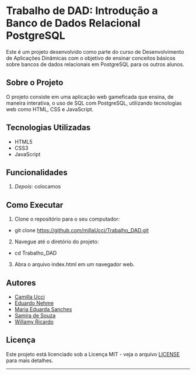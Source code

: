 # Trabalho de DAD: Introdução a Banco de Dados Relacional PostgreSQL

Este é um projeto desenvolvido como parte do curso de Desenvolvimento de Aplicações Dinâmicas com o objetivo de ensinar conceitos básicos sobre bancos de dados relacionais em PostgreSQL para os outros alunos.

## Sobre o Projeto

O projeto consiste em uma aplicação web gameficada que ensina, de maneira interativa, o uso de SQL com PostgreSQL, utilizando tecnologias web como HTML, CSS e JavaScript.

## Tecnologias Utilizadas

- HTML5
- CSS3
- JavaScript

## Funcionalidades

1. *Depois*: colocamos

## Como Executar

1. Clone o repositório para o seu computador:


- git clone https://github.com/millaUcci/Trabalho_DAD.git


2. Navegue até o diretório do projeto:


- cd Trabalho_DAD


3. Abra o arquivo index.html em um navegador web.


## Autores

- [Camilla Ucci](https://github.com/millaUcci)
- [Eduardo Nehme](https://github.com/EduardoNehmeSS)
- [Maria Eduarda Sanches](https://github.com/MariaMsschs)
- [Samira de Souza](https://github.com/SamiraSouza07)
- [Willamy Ricardo](https://github.com/Vigamy)

## Licença

Este projeto está licenciado sob a Licença MIT - veja o arquivo [LICENSE](LICENSE) para mais detalhes.

---



